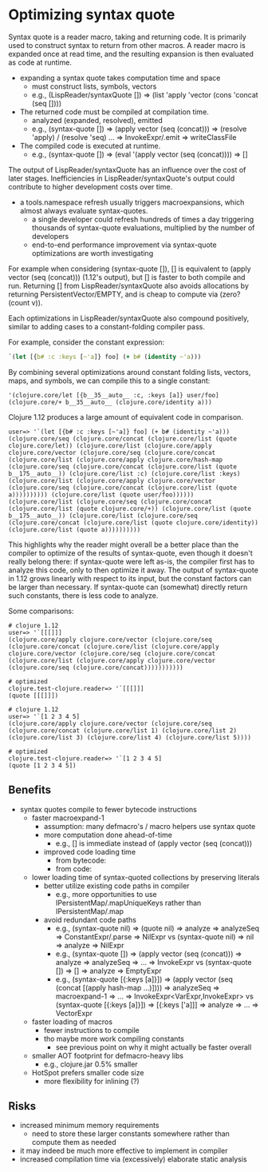 # Optimizing syntax quote

Syntax quote is a reader macro, taking and returning code. It is primarily used
to construct syntax to return from other macros. A reader macro is expanded
once at read time, and the resulting expansion is then evaluated as code at runtime.

- expanding a syntax quote takes computation time and space
  - must construct lists, symbols, vectors
  - e.g., (LispReader/syntaxQuote []) => (list 'apply 'vector (cons 'concat (seq [])))
- The returned code must be compiled at compilation time.
  - analyzed (expanded, resolved), emitted
  - e.g., (syntax-quote []) => (apply vector (seq (concat))) => (resolve 'apply) / (resolve 'seq) ... => InvokeExpr/.emit => writeClassFile
- The compiled code is executed at runtime.
  - e.g., (syntax-quote []) => (eval '(apply vector (seq (concat)))) => []

The output of LispReader/syntaxQuote has an influence over the cost of later stages.
Inefficiencies in LispReader/syntaxQuote's output could contribute to higher development costs over time.
- a tools.namespace refresh usually triggers macroexpansions, which almost always evaluate syntax-quotes.
  - a single developer could refresh hundreds of times a day triggering thousands of syntax-quote evaluations, multiplied by the number of developers
  - end-to-end performance improvement via syntax-quote optimizations are worth investigating

For example when considering (syntax-quote []), [] is equivalent to (apply vector (seq (concat))) (1.12's output),
but [] is faster to both compile and run. Returning [] from LispReader/syntaxQuote also avoids allocations
by returning PersistentVector/EMPTY, and is cheap to compute via (zero? (count v)).

Each optimizations in LispReader/syntaxQuote also compound positively, similar to adding cases to a constant-folding compiler pass.

For example, consider the constant expression:
```clojure
`(let [{b# :c :keys [~'a]} foo] (+ b# (identity ~'a)))
```

By combining several optimizations around constant folding lists, vectors, maps, and symbols, we can compile this to a single constant:

```
'(clojure.core/let [{b__35__auto__ :c, :keys [a]} user/foo] (clojure.core/+ b__35__auto__ (clojure.core/identity a)))
```

Clojure 1.12 produces a large amount of equivalent code in comparison.

```
user=> '`(let [{b# :c :keys [~'a]} foo] (+ b# (identity ~'a)))
(clojure.core/seq (clojure.core/concat (clojure.core/list (quote clojure.core/let)) (clojure.core/list (clojure.core/apply clojure.core/vector (clojure.core/seq (clojure.core/concat (clojure.core/list (clojure.core/apply clojure.core/hash-map (clojure.core/seq (clojure.core/concat (clojure.core/list (quote b__175__auto__)) (clojure.core/list :c) (clojure.core/list :keys) (clojure.core/list (clojure.core/apply clojure.core/vector (clojure.core/seq (clojure.core/concat (clojure.core/list (quote a)))))))))) (clojure.core/list (quote user/foo)))))) (clojure.core/list (clojure.core/seq (clojure.core/concat (clojure.core/list (quote clojure.core/+)) (clojure.core/list (quote b__175__auto__)) (clojure.core/list (clojure.core/seq (clojure.core/concat (clojure.core/list (quote clojure.core/identity)) (clojure.core/list (quote a))))))))))
```

This highlights why the reader might overall be a better place than the compiler to optimize of the results of syntax-quote,
even though it doesn't really belong there: if syntax-quote were left as-is, the compiler first has to analyze this code, only to then optimize it away.
The output of syntax-quote in 1.12 grows linearly with respect to its input, but the constant factors can be larger than necessary.
If syntax-quote can (somewhat) directly return such constants, there is less code to analyze.

Some comparisons:

```
# clojure 1.12
user=> '`[[[]]]
(clojure.core/apply clojure.core/vector (clojure.core/seq (clojure.core/concat (clojure.core/list (clojure.core/apply clojure.core/vector (clojure.core/seq (clojure.core/concat (clojure.core/list (clojure.core/apply clojure.core/vector (clojure.core/seq (clojure.core/concat)))))))))))

# optimized
clojure.test-clojure.reader=> '`[[[]]]
(quote [[[]]])

# clojure 1.12
user=> '`[1 2 3 4 5]
(clojure.core/apply clojure.core/vector (clojure.core/seq (clojure.core/concat (clojure.core/list 1) (clojure.core/list 2) (clojure.core/list 3) (clojure.core/list 4) (clojure.core/list 5))))

# optimized
clojure.test-clojure.reader=> '`[1 2 3 4 5]
(quote [1 2 3 4 5])
```

## Benefits

- syntax quotes compile to fewer bytecode instructions
  - faster macroexpand-1
    - assumption: many defmacro's / macro helpers use syntax quote
    - more computation done ahead-of-time
      - e.g., [] is immediate instead of (apply vector (seq (concat)))
    - improved code loading time
      - from bytecode:
      - from code:
  - lower loading time of syntax-quoted collections by preserving literals
    - better utilize existing code paths in compiler
      - e.g., more opportunities to use IPersistentMap/.mapUniqueKeys rather than IPersistentMap/.map
    - avoid redundant code paths
      - e.g., (syntax-quote nil) => (quote nil) => analyze => analyzeSeq => ConstantExpr/.parse => NilExpr
              vs
              (syntax-quote nil) => nil => analyze => NilExpr
      - e.g., (syntax-quote []) => (apply vector (seq (concat))) => analyze => analyzeSeq => ... => InvokeExpr
              vs
              (syntax-quote []) => [] => analyze => EmptyExpr
      - e.g., (syntax-quote [{:keys [a]}]) => (apply vector (seq (concat [(apply hash-map ...)]))) => analyzeSeq => macroexpand-1 => ... => InvokeExpr<VarExpr,InvokeExpr>
              vs
              (syntax-quote [{:keys [a]}]) => [{:keys ['a]]] => analyze => ... => VectorExpr<MapExpr>
  - faster loading of macros
    - fewer instructions to compile
    - tho maybe more work compiling constants
      - see previous point on why it might actually be faster overall
  - smaller AOT footprint for defmacro-heavy libs
    - e.g., clojure.jar 0.5% smaller
  - HotSpot prefers smaller code size
    - more flexibility for inlining (?)

## Risks

- increased minimum memory requirements
  - need to store these larger constants somewhere rather than compute them as needed
- it may indeed be much more effective to implement in compiler
- increased compilation time via (excessively) elaborate static analysis
